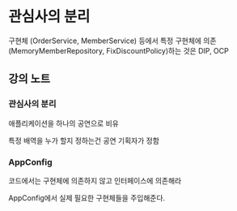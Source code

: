 # 관심사의 분리

구현체 (OrderService, MemberService) 등에서 특정 구현체에 의존(MemoryMemberRepository, FixDiscountPolicy)하는 것은 DIP, OCP 





## 강의 노트



### 관심사의 분리

애플리케이션을 하나의 공연으로 비유

특정 배역을 누가 할지 정하는건 공연 기획자가 정함



### AppConfig

코드에서는 구현체에 의존하지 않고 인터페이스에 의존해라

AppConfig에서 실제 필요한 구현체들을 주입해준다.



